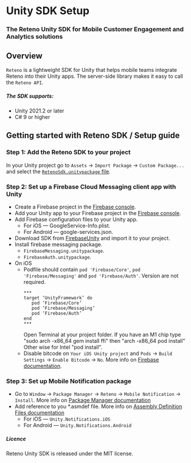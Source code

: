 # Unity SDK Setup

### The Reteno Unity SDK for Mobile Customer Engagement and Analytics solutions

## Overview

`Reteno` is a lightweight SDK for Unity that helps mobile teams integrate Reteno into their Unity apps. The server-side library makes it easy to call the `Reteno API`.

##### The SDK supports:

- Unity 2021.2 or later
- C# 9 or higher

## Getting started with Reteno SDK / Setup guide

### Step 1: Add the Reteno SDK to your project
In your Unity project go to `Assets` -> `Import Package` -> `Custom Package...` and select the [`RetenoSdk.unitypackage` file](../RetenoSDK.unitypackage).

### Step 2: Set up a Firebase Cloud Messaging client app with Unity
- Create a Firebase project in the [Firebase console](https://console.firebase.google.com/).
- Add your Unity app to your Firebase project in the [Firebase console](https://console.firebase.google.com/).
- Add Firebase configuration files to your Unity app.
  - For iOS — GoogleService-Info.plist.
  - For Android — google-services.json.
- Download SDK from [FirebaseUnity](https://firebase.google.com/download/unity) and import it to your project.
- Install firebase messaging package.
    - `FirebaseMessaging.unitypackage`.
    - `FirebaseAuth.unitypackage`.
- On iOS 
  - Podfile should contain `pod 'Firebase/Core'`, `pod 'Firebase/Messaging'` and `pod 'Firebase/Auth'`. Version are not required.
    ```
    ***
    target ‘UnityFramework’ do
       pod ‘Firebase/Core’
       pod ‘Firebase/Messaging’
       pod ‘Firebase/Auth’
    end
    ***
    ```
    Open Terminal at your project folder. If you have an M1 chip type "sudo arch -x86_64 gem install ffi" then "arch -x86_64 pod install" Other wise for Intel "pod install".
  - Disable bitcode on `Your iOS Unity project` and `Pods` -> `Build Settings` -> `Enable Bitcode` -> `No`.
More info on [Firebase documentation](https://firebase.google.com/docs/cloud-messaging/unity/client).

### Step 3: Set up Mobile Notification package
- Go to `Window` -> `Package Manager` -> `Reteno` -> `Mobile Notification` -> `Install`. More info on [Package Manager documentation](https://docs.unity3d.com/Packages/com.unity.package-manager-ui@latest/index.html)
- Add reference to you *.asmdef file. More info on [Assembly Definition Files documentation](https://docs.unity3d.com/Manual/ScriptCompilationAssemblyDefinitionFiles.html)
  - For iOS — `Unity.Notifications.iOS`
  - For Android — `Unity.Notifications.Android`

##### Licence

Reteno Unity SDK is released under the MIT license.